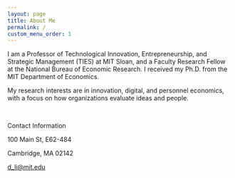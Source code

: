 ```yaml
---
layout: page
title: About Me
permalink: /
custom_menu_order: 1
---
```


<p class="mb-2">
I am a Professor of Technological Innovation, Entrepreneurship, and Strategic Management (TIES) at MIT Sloan, and a Faculty Research Fellow at the National Bureau of Economic Research.  I received my Ph.D. from the MIT Department of Economics.
</p>

<p>My research interests are in innovation, digital, and personnel economics, with a focus on how organizations evaluate ideas and people. 
<div>
<p>
<br>
</p>
</div>

<div class="mb-6 lg:static">
  <div class="mb-2 text-gray-500 uppercase tracking-wide">Contact Information</div>
  <p>100 Main St, E62-484</p>
  <p>Cambridge, MA 02142</p>
  <a href="mailto:d_li@mit.edu">d_li@mit.edu</a>
</div>
